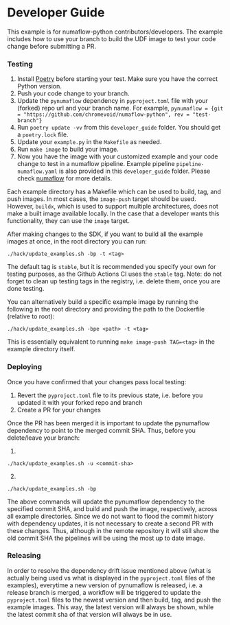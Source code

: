# Developer Guide

This example is for numaflow-python contributors/developers. The example includes how to use your branch to build the UDF image to test your code change before submitting a PR.

### Testing

1. Install [Poetry](https://python-poetry.org/docs/) before starting your test. Make sure you have the correct Python version.
2. Push your code change to your branch.
3. Update the `pynumaflow` dependency in `pyproject.toml` file with your (forked) repo url and your branch name. For example, `pynumaflow = {git = "https://github.com/chromevoid/numaflow-python", rev = "test-branch"}`
4. Run `poetry update -vv` from this `developer_guide` folder. You should get a `poetry.lock` file.
5. Update your `example.py` in the `Makefile` as needed.
6. Run `make image` to build your image.
7. Now you have the image with your customized example and your code change to test in a numaflow pipeline. Example pipeline `pipeline-numaflow.yaml` is also provided in this `developer_guide` folder. Please check [numaflow](https://numaflow.numaproj.io/) for more details.

Each example directory has a Makefile which can be used to build, tag, and push images. In most cases, the `image-push` target should be used.
However, `buildx`, which is used to support multiple architectures, does not make a built image available locally. In the case that a developer
wants this functionality, they can use the `image` target.

After making changes to the SDK, if you want to build all the example images at once, in the root directory you can run:
```shell
./hack/update_examples.sh -bp -t <tag>
```
The default tag is `stable`, but it is recommended you specify your own for testing purposes, as the Github Actions CI uses the `stable` tag. Note: do not forget to clean up testing tags
in the registry, i.e. delete them, once you are done testing.

You can alternatively build a specific example image by running the following in the root directory and providing the path to the Dockerfile (relative to root):
```shell
./hack/update_examples.sh -bpe <path> -t <tag>
```
This is essentially equivalent to running `make image-push TAG=<tag>` in the example directory itself.

### Deploying

Once you have confirmed that your changes pass local testing:
1. Revert the `pyproject.toml` file to its previous state, i.e. before you updated it with your forked repo and branch
2. Create a PR for your changes

Once the PR has been merged it is important to update the pynumaflow dependency to point to the merged commit SHA. Thus,
before you delete/leave your branch:

1.
```shell
./hack/update_examples.sh -u <commit-sha>
```

2.
```shell
./hack/update_examples.sh -bp
```

The above commands will update the pynumaflow dependency to the specified commit SHA, and build and push the image, respectively,
across all example directories. Since we do not want to flood the commit history with dependency updates, it is not necessary
to create a second PR with these changes. Thus, although in the remote repository it will still show the old commit SHA
the pipelines will be using the most up to date image.

### Releasing

In order to resolve the dependency drift issue mentioned above (what is actually being used vs what is displayed in the `pyproject.toml`
files of the examples), everytime a new version of pynumaflow is released, i.e. a release branch is merged, a workflow will be
triggered to update the `pyproject.toml` files to the newest version and then build, tag, and push the example images. This way,
the latest version will always be shown, while the latest commit sha of that version will always be in use.
